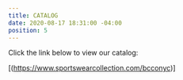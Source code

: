 ```yaml
---
title: CATALOG
date: 2020-08-17 18:31:00 -04:00
position: 5
---
```


Click the link below to view our catalog:

[(https://www.sportswearcollection.com/bcconyc)]
